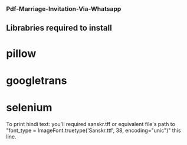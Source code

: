 ### Pdf-Marriage-Invitation-Via-Whatsapp
## Librabries required to install
# pillow
# googletrans
# selenium

To print hindi text:
you'll required sanskr.tff or equivalent file's path to "font_type = ImageFont.truetype('Sanskr.ttf', 38, encoding="unic")" this line.
